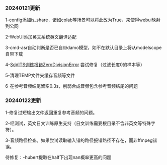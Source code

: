 ### 20240121更新

1-config添加is_share，诸如colab等场景可以将此改为True，来使得webui映射到公网

2-WebUI添加英文系统英文翻译适配

3-cmd-asr自动判断是否已自带damo模型，如不在默认目录上将从modelscope自带下载

4-[SoVITS训练报错ZeroDivisionError](https://github.com/RVC-Boss/GPT-SoVITS/issues/79) 尝试修复（过滤长度0的样本等）

5-清理TEMP文件夹缓存音频等文件

6-在参考音频结尾留空0.3s，削弱合成音频包含参考音频结尾的问题

### 20240122更新

1-修复过短输出文件返回重复参考音频的问题。

2-经测试，英文日文训练原生支持（日文训练需要根目录不含非英文等特殊字符）。

3-音频路径检查。如果尝试读取输入错的路径报错路径不存在，而非ffmpeg错误。

待修复：-hubert提取在half下出现nan概率更高的问题

